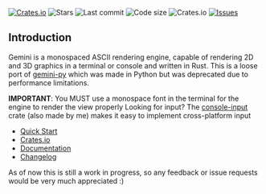 [![Crates.io](https://img.shields.io/crates/v/gemini-engine)](https://crates.io/crates/gemini-engine) ![Stars](https://img.shields.io/github/stars/redpenguinyt/gemini-rust?color=yellow) ![Last commit](https://img.shields.io/github/last-commit/redpenguinyt/gemini-rust) ![Code size](https://img.shields.io/github/languages/code-size/redpenguinyt/gemini-rust) ![Crates.io](https://img.shields.io/crates/d/gemini-engine) [![Issues](https://img.shields.io/github/issues/redpenguinyt/gemini-rust)](https://github.com/redpenguinyt/gemini-rust/issues)

## Introduction

Gemini is a monospaced ASCII rendering engine, capable of rendering 2D and 3D graphics in a terminal or console and written in Rust. This is a loose port of [gemini-py](https://github.com/redpenguinyt/gemini-py) which was made in Python but was deprecated due to performance limitations.

**IMPORTANT**: You MUST use a monospace font in the terminal for the engine to render the view properly
Looking for input? The [console-input](https://crates.io/crates/console-input) crate (also made by me) makes it easy to implement cross-platform input

- [Quick Start](https://docs.rs/gemini-engine/latest/gemini_engine/elements/index.html)
- [Crates.io](https://crates.io/crates/gemini-engine)
- [Documentation](https://docs.rs/gemini-engine)
- [Changelog](https://github.com/redpenguinyt/gemini-rust/commits)

As of now this is still a work in progress, so any feedback or issue requests would be very much appreciated :)